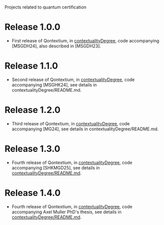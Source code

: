 Projects related to quantum certification

Release 1.0.0
=============

* First release of Qontextium, in [contextualityDegree](./contextualityDegree), code accompanying [MSGDH24], also described in [MSGDH23].

Release 1.1.0
=============

* Second release of Qontextium, in [contextualityDegree](./contextualityDegree), code accompanying [MSGHK24], see details in contextualityDegree/README.md.

Release 1.2.0
=============

* Third release of Qontextium, in [contextualityDegree](./contextualityDegree), code accompanying [MG24], see details in contextualityDegree/README.md.

Release 1.3.0
=============

* Fourth release of Qontextium, in [contextualityDegree](./contextualityDegree), code accompanying [SHKMGD25], see details in [contextualityDegree/README.md](./contextualityDegree/README.md).

Release 1.4.0
=============

* Fourth release of Qontextium, in [contextualityDegree](./contextualityDegree), code accompanying Axel Muller PhD's thesis, see details in [contextualityDegree/README.md](./contextualityDegree/README.md).

